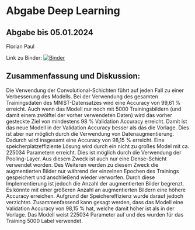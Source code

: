 # Abgabe Deep Learning

## Abgabe bis 05.01.2024

Florian Paul

Link zu Binder:
[![Binder](https://mybinder.org/badge_logo.svg)](https://mybinder.org/v2/gh/FlorianDHBWFN/Abgabe_DeepLearning.git/HEAD?labpath=Abgabe.ipynb)


## Zusammenfassung und Diskussion:

Die Verwendung der Convolutional-Schichten führt auf jeden Fall zu einer Verbesserung
des Modells. Bei der Verwendung des gesamten Trainingsdaten des MNIST-Datensatzes
wird eine Accuracy von 99,61 % erreicht. Auch wenn das Modell nur noch mit 5000 Trainingsbildern
(und damit einem zwölftel der vorher verwendeten Daten) wird das vorher
gesteckte Ziel von mindestens 98 % Validation Accuracy erreicht. Damit ist das neue
Modell in der Validation Accuracy besser als das die Vorlage. Dies ist aber nur möglich
durch die Verwendung von Datenaugmentierung. Dadurch wird insgesamt eine Accuracy
von 98,15 % erreicht. Eine speicherplatzeffiziente Lösung wird durch ein nicht zu großes
Model mit ca. 225034 Parametern erreicht. Dies ist möglich durch die Verwendung der
Pooling-Layer. Aus diesem Zweck ist auch nur eine Dense-Schicht verwendet worden.
Des Weiteren werden zu diesem Zweck die augmentierten Bilder nur während der einzelnen
Epochen des Trainings gespeichert und anschließend wieder verworfen. Durch diese
Implementierung ist jedoch die Anzahl der augmentierten Bilder begrenzt.
Es könnte mit einer größeren Anzahl an augmentierten Bildern eine höhere Accuracy
erreichen. Aufgrund der Speichereffizienz wurde darauf jedoch verzichtet.
Zusammenfassend kann gesagt werden, dass das Modell eine Validation Accuracy von
98,15 % hat, welche damit höher ist als in der Vorlage. Das Modell weist 225034 Parameter
auf und des wurden für das Training 5000 Label verwendet.